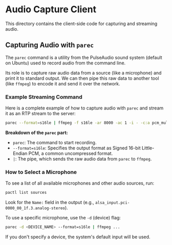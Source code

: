 # Audio Capture Client

This directory contains the client-side code for capturing and streaming audio.

## Capturing Audio with `parec`

The `parec` command is a utility from the PulseAudio sound system (default on Ubuntu) used to record audio from the command line.

Its role is to capture raw audio data from a source (like a microphone) and print it to standard output. We can then pipe this raw data to another tool (like `ffmpeg`) to encode it and send it over the network.

### Example Streaming Command

Here is a complete example of how to capture audio with `parec` and stream it as an RTP stream to the server:

```bash
parec --format=s16le | ffmpeg -f s16le -ar 8000 -ac 1 -i - -c:a pcm_mulaw -f rtp rtp://<SERVER_IP>:4000?payload_type=0
```

**Breakdown of the `parec` part:**
*   `parec`: The command to start recording.
*   `--format=s16le`: Specifies the output format as Signed 16-bit Little-Endian PCM, a common uncompressed format.
*   `|`: The pipe, which sends the raw audio data from `parec` to `ffmpeg`.

### How to Select a Microphone

To see a list of all available microphones and other audio sources, run:
```bash
pactl list sources
```
Look for the `Name:` field in the output (e.g., `alsa_input.pci-0000_00_1f.3.analog-stereo`).

To use a specific microphone, use the `-d` (device) flag:
```bash
parec -d <DEVICE_NAME> --format=s16le | ffmpeg ...
```

If you don't specify a device, the system's default input will be used.
